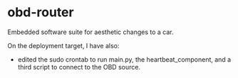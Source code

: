 # obd-router
Embedded software suite for aesthetic changes to a car. 

On the deployment target, I have also: 
- edited the sudo crontab to run main.py, the heartbeat_component, and a third script to connect to the OBD source. 
